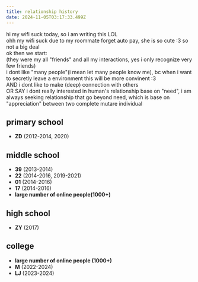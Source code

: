 ```yaml
---
title: relationship history
date: 2024-11-05T03:17:33.499Z
---
```


hi my wifi suck today, so i am writing this LOL  
ohh my wifi suck due to my roommate forget auto pay, she is so cute :3 so not a big deal    
ok then we start:   
(they were my all "friends" and all my interactions, yes i only recognize very few friends)    
i dont like "many people"(i mean let many people know me), bc when i want to secretly leave a environment this will be more convinent :3  
AND i dont like to make (deep) connection with others  
OR SAY i dont really interested in human's relationship base on "need", i am always seeking relationship that go beyond need, which is base on "appreciation" between two complete mutare individual
 
## primary school    
- **ZD**  (2012-2014, 2020)
  

## middle school    
- **39**  (2013-2014)
- **22**  (2014-2016, 2019-2021)  
- **01** (2014-2016)   
- **17**  (2014-2016)
- **large number of online people(1000+)**  

## high school    
- **ZY**  (2017)

## college  
- **large number of online people (1000+)**  
- **M** (2022-2024)  
- **LJ**  (2023-2024)
